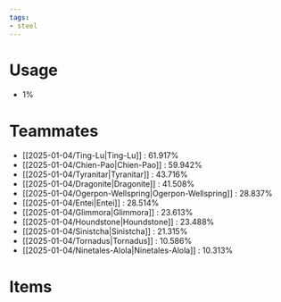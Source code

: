 ```yaml
---
tags:
- steel
---
```

# Usage
- 1%
# Teammates
- [[2025-01-04/Ting-Lu|Ting-Lu]] : 61.917%
- [[2025-01-04/Chien-Pao|Chien-Pao]] : 59.942%
- [[2025-01-04/Tyranitar|Tyranitar]] : 43.716%
- [[2025-01-04/Dragonite|Dragonite]] : 41.508%
- [[2025-01-04/Ogerpon-Wellspring|Ogerpon-Wellspring]] : 28.837%
- [[2025-01-04/Entei|Entei]] : 28.514%
- [[2025-01-04/Glimmora|Glimmora]] : 23.613%
- [[2025-01-04/Houndstone|Houndstone]] : 23.488%
- [[2025-01-04/Sinistcha|Sinistcha]] : 21.315%
- [[2025-01-04/Tornadus|Tornadus]] : 10.586%
- [[2025-01-04/Ninetales-Alola|Ninetales-Alola]] : 10.313%
# Items